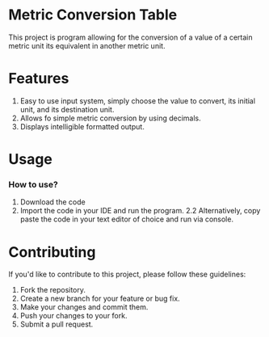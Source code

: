 # Metric Conversion Table
This project is program allowing for the conversion of a value of a certain metric unit its equivalent in another metric unit.

# Features
1. Easy to use input system, simply choose the value to convert, its initial unit, and its destination unit.
2. Allows fo simple metric conversion by using decimals.
3. Displays intelligible formatted output.

# Usage
### How to use?
1. Download the code
2. Import the code in your IDE and run the program. 
2.2 Alternatively, copy paste the code in your text editor of choice and run via console.

# Contributing
If you'd like to contribute to this project, please follow these guidelines:

1. Fork the repository.
2. Create a new branch for your feature or bug fix.
3. Make your changes and commit them.
4. Push your changes to your fork.
5. Submit a pull request.
